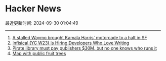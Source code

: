 # Hacker News

最近更新时间: 2024-09-30 01:04:49

--- 
1. [A stalled Waymo brought Kamala Harris' motorcade to a halt in SF](https://sfstandard.com/2024/09/28/waymo-halts-kamala-harris-san-francisco-motorcade/) 
2. [Infisical (YC W23) Is Hiring Developers Who Love Writing](https://www.ycombinator.com/companies/infisical/jobs/snlbWtr-technical-content-marketer) 
3. [Pirate library must pay publishers $30M, but no one knows who runs it](https://arstechnica.com/tech-policy/2024/09/pirate-library-must-pay-publishers-30m-but-no-one-knows-who-runs-it/) 
4. [Map with public fruit trees](https://mundraub.org/map) 
